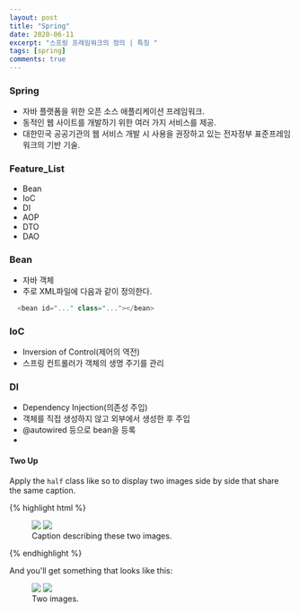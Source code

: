 ```yaml
---
layout: post
title: "Spring"
date: 2020-06-11
excerpt: "스프링 프레임워크의 정의 | 특징 "
tags: [spring]
comments: true
---
```



### Spring

 - 자바 플랫폼을 위한 오픈 소스 애플리케이션 프레임워크.
 - 동적인 웹 사이트를 개발하기 위한 여러 가지 서비스를 제공.
 - 대한민국 공공기관의 웹 서비스 개발 시 사용을 권장하고 있는 전자정부 표준프레임워크의 기반 기술.

### Feature_List

 * Bean
 * IoC
 * DI
 * AOP
 * DTO
 * DAO

### Bean
  - 자바 객체
  - 주로 XML파일에 다음과 같이 정의한다.
  
```java
  <bean id="..." class="..."></bean>
```
  
### IoC
  - Inversion of Control(제어의 역전)
  - 스프링 컨트롤러가 객체의 생명 주기를 관리
  
### DI
  - Dependency Injection(의존성 주입)
  - 객체를 직접 생성하지 않고 외부에서 생성한 후 주입
  - @autowired 등으로 bean을 등록
  - 
#### Two Up

Apply the `half` class like so to display two images side by side that share the same caption.

{% highlight html %}
<figure class="half">
    <a href="/images/image-filename-1-large.jpg"><img src="/images/image-filename-1.jpg"></a>
    <a href="/images/image-filename-2-large.jpg"><img src="/images/image-filename-2.jpg"></a>
    <figcaption>Caption describing these two images.</figcaption>
</figure>
{% endhighlight %}

And you'll get something that looks like this:

<figure class="half">
	<a href="http://placehold.it/1200x600.JPG"><img src="http://placehold.it/600x300.jpg"></a>
	<a href="http://placehold.it/1200x600.jpeg"><img src="http://placehold.it/600x300.jpg"></a>
	<figcaption>Two images.</figcaption>
</figure>

